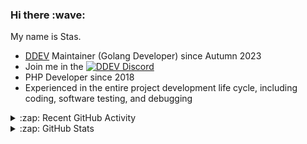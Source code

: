 <h3>Hi there :wave:</h3>

My name is Stas.

- [DDEV](https://github.com/ddev/ddev) Maintainer (Golang Developer) since Autumn 2023
- Join me in the [![DDEV Discord](https://img.shields.io/discord/664580571770388500?logo=discord&logoColor=%23fff&label=DDEV%20Discord&link=https%3A%2F%2Fddev.com%2Fs%2Fdiscord)](https://ddev.com/s/discord)
- PHP Developer since 2018
- Experienced in the entire project development life cycle, including coding, software testing, and debugging

<details>
  <summary>:zap: Recent GitHub Activity</summary>

<!--RECENT_ACTIVITY:start-->
1. 💬 Commented on [#7404](https://github.com/ddev/ddev/pull/7404#discussion_r2185961110) in [ddev/ddev](https://github.com/ddev/ddev)<br>
2. 💬 Commented on [#7404](https://github.com/ddev/ddev/pull/7404#discussion_r2186077613) in [ddev/ddev](https://github.com/ddev/ddev)<br>
3. 💬 Commented on [#7404](https://github.com/ddev/ddev/pull/7404#discussion_r2186077048) in [ddev/ddev](https://github.com/ddev/ddev)<br>
4. 💬 Commented on [#7404](https://github.com/ddev/ddev/pull/7404#discussion_r2186150003) in [ddev/ddev](https://github.com/ddev/ddev)<br>
5. 🔴 Requested changes in [#7404](https://github.com/ddev/ddev/pull/7404#pullrequestreview-2988129283) in [ddev/ddev](https://github.com/ddev/ddev)<br>
6. 💬 Commented on [#7352](https://github.com/ddev/ddev/issues/7352#issuecomment-3036417321) in [ddev/ddev](https://github.com/ddev/ddev)<br>
7. 💬 Commented on [#65](https://github.com/ddev/ddev-selenium-standalone-chrome/pull/65#issuecomment-3036227231) in [ddev/ddev-selenium-standalone-chrome](https://github.com/ddev/ddev-selenium-standalone-chrome)<br>
8. 💬 Commented on [#42](https://github.com/ddev/ddev-selenium-standalone-chrome/pull/42#issuecomment-3036175242) in [ddev/ddev-selenium-standalone-chrome](https://github.com/ddev/ddev-selenium-standalone-chrome)<br>
9. 💬 Commented on [#49](https://github.com/ddev/ddev-selenium-standalone-chrome/pull/49#issuecomment-3036164646) in [ddev/ddev-selenium-standalone-chrome](https://github.com/ddev/ddev-selenium-standalone-chrome)<br>
10. 💬 Commented on [#58](https://github.com/ddev/ddev-selenium-standalone-chrome/pull/58#issuecomment-3036147984) in [ddev/ddev-selenium-standalone-chrome](https://github.com/ddev/ddev-selenium-standalone-chrome)<br>
11. 💬 Commented on [#65](https://github.com/ddev/ddev-selenium-standalone-chrome/pull/65#issuecomment-3036125441) in [ddev/ddev-selenium-standalone-chrome](https://github.com/ddev/ddev-selenium-standalone-chrome)<br>
12. 🎉 Merged PR [#50](https://github.com/ddev/github-action-add-on-test/pull/50) in [ddev/github-action-add-on-test](https://github.com/ddev/github-action-add-on-test)<br>
13. 🎉 Merged PR [#80](https://github.com/ddev/ddev-addon-template/pull/80) in [ddev/ddev-addon-template](https://github.com/ddev/ddev-addon-template)<br>
14. 👍 Approved [#67](https://github.com/ddev/ddev-selenium-standalone-chrome/pull/67#pullrequestreview-2986868178) in [ddev/ddev-selenium-standalone-chrome](https://github.com/ddev/ddev-selenium-standalone-chrome)<br>
15. 💬 Commented on [#50](https://github.com/ddev/github-action-add-on-test/pull/50#discussion_r2185151505) in [ddev/github-action-add-on-test](https://github.com/ddev/github-action-add-on-test)<br>
16. 💬 Commented on [#50](https://github.com/ddev/github-action-add-on-test/pull/50#discussion_r2185142840) in [ddev/github-action-add-on-test](https://github.com/ddev/github-action-add-on-test)<br>
17. 💬 Commented on [#79](https://github.com/ddev/ddev-addon-template/pull/79#issuecomment-3035779046) in [ddev/ddev-addon-template](https://github.com/ddev/ddev-addon-template)<br>
18. 💪 Opened PR [#80](https://github.com/ddev/ddev-addon-template/pull/80) in [ddev/ddev-addon-template](https://github.com/ddev/ddev-addon-template)<br>
19. 💬 Commented on [#67](https://github.com/ddev/ddev-selenium-standalone-chrome/pull/67#issuecomment-3035717831) in [ddev/ddev-selenium-standalone-chrome](https://github.com/ddev/ddev-selenium-standalone-chrome)<br>
20. 💬 Commented on [#67](https://github.com/ddev/ddev-selenium-standalone-chrome/pull/67#issuecomment-3035221962) in [ddev/ddev-selenium-standalone-chrome](https://github.com/ddev/ddev-selenium-standalone-chrome)<br>
<!--RECENT_ACTIVITY:end-->

</details>

<details>
  <summary>:zap: GitHub Stats</summary>

  <picture>
    <source
      srcset="https://github-readme-stats.vercel.app/api?username=stasadev&show_icons=true&count_private=true&include_all_commits=true&hide_border=true&theme=tokyonight"
      media="(prefers-color-scheme: dark)"
    />
    <source
      srcset="https://github-readme-stats.vercel.app/api?username=stasadev&show_icons=true&count_private=true&include_all_commits=true&hide_border=true"
      media="(prefers-color-scheme: light), (prefers-color-scheme: no-preference)"
    />
    <img src="https://github-readme-stats.vercel.app/api?username=stasadev&show_icons=true&count_private=true&include_all_commits=true&hide_border=true" />
  </picture>

</details>
